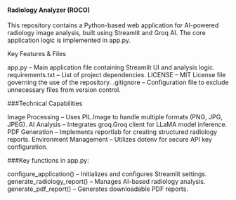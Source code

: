#### Radiology Analyzer (ROCO)
This repository contains a Python-based web application for AI-powered radiology image analysis, built using Streamlit and Groq AI. The core application logic is implemented in app.py.

Key Features & Files

app.py – Main application file containing Streamlit UI and analysis logic.
requirements.txt – List of project dependencies.
LICENSE – MIT License file governing the use of the repository.
.gitignore – Configuration file to exclude unnecessary files from version control.

###Technical Capabilities

Image Processing – Uses PIL.Image to handle multiple formats (PNG, JPG, JPEG).
AI Analysis – Integrates groq.Groq client for LLaMA model inference.
PDF Generation – Implements reportlab for creating structured radiology reports.
Environment Management – Utilizes dotenv for secure API key configuration.


###Key functions in app.py:

configure_application() – Initializes and configures Streamlit settings.
generate_radiology_report() – Manages AI-based radiology analysis.
generate_pdf_report() – Generates downloadable PDF reports.


